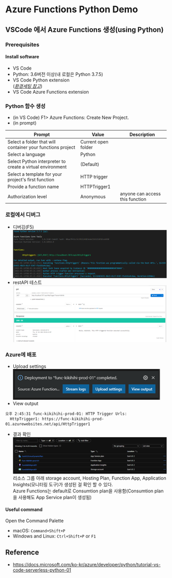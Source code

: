# Azure Functions Python Demo

## VSCode 에서 Azure Functions 생성(using Python)

### Prerequisites
#### Install software
* VS Code
* Python: 3.6버전 이상(내 로컬은 Python 3.7.5)
* VS Code Python extension  
(*[환경세팅 참고](https://code.visualstudio.com/docs/python/python-tutorial)*)
* VS Code Azure Functions extension

### Python 함수 생성
* (in VS Code) F1> Azure Functions: Create New Project.
* (in prompt)  

| Prompt                                                     | Value               | Description                     |
|------------------------------------------------------------|---------------------|---------------------------------|
| Select a folder that will container your functions project | Current open folder |                                 |
| Select a language                                          | Python              |                                 |
| Select Python interpreter to create a virtual environment  | (Default)           |                                 |
| Select a template for your project's first function        | HTTP trigger        |                                 |
| Provide a function name                                    | HTTPTrigger1        |                                 |
| Authorization level                                        | Anonymous           | anyone can access this function |

### 로컬에서 디버그
* 디버깅(F5)
![Debugging](/images/azure/azure-function-debug-log.png)
* restAPI 테스트
![Http Test](/images/azure/azure-function-apitest.png)
### Azure에 배포
* Upload settings
![Upload settings](/images/azure/azure-function-deploy.png)
* View output
```
오후 2:45:31 func-kikihihi-prod-01: HTTP Trigger Urls:
  HttpTrigger1: https://func-kikihihi-prod-01.azurewebsites.net/api/HttpTrigger1
```
* 결과 확인
![Azure Functions in Azure Portal](/images/azure/azure-function-deploy-list.png)
리소스 그룹 아래 storage account, Hosting Plan, Function App, Application Insights(모니터링 도구)가 생성된 걸 확인 할 수 있다.  
Azure Functions는 default로 Consumtion plan을 사용함(Consumtion plan을 사용해도 App Service plan이 생성됨)
#### Useful command
Open the Command Palette
* macOS: `Command+Shift+P`
* Windows and Linux: `Ctrl+Shift+P` or `F1`

## Reference
* https://docs.microsoft.com/ko-kr/azure/developer/python/tutorial-vs-code-serverless-python-01